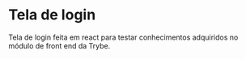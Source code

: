 # Tela de login
Tela de login feita em react para testar conhecimentos adquiridos no módulo de front end da Trybe.

